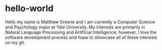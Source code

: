 # hello-world

Hello my name is Matthew Greene and I am currently a Computer Science and Psychology major at Yale University. My interests are primarily in Natural Language Processing and Artificial Intelligence; however, I love the software development process and hope to showcase all of these interests on my git.
